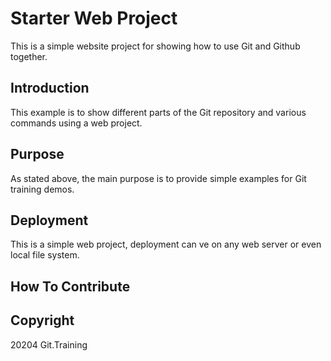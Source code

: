 # Starter Web Project


This is a simple website project for showing how to use Git and Github together.

## Introduction

This example is to show different parts of the Git repository and various commands using a web project.

## Purpose

As stated above, the main purpose is to provide simple examples for Git training demos.

## Deployment 
This is a simple web project, deployment can ve on any web server or even local file system.

## How To Contribute

## Copyright

20204 Git.Training

